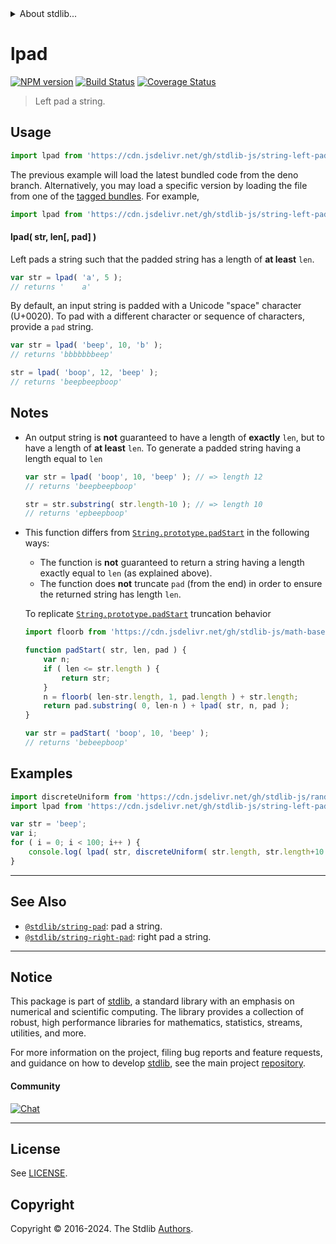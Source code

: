 <!--

@license Apache-2.0

Copyright (c) 2018 The Stdlib Authors.

Licensed under the Apache License, Version 2.0 (the "License");
you may not use this file except in compliance with the License.
You may obtain a copy of the License at

   http://www.apache.org/licenses/LICENSE-2.0

Unless required by applicable law or agreed to in writing, software
distributed under the License is distributed on an "AS IS" BASIS,
WITHOUT WARRANTIES OR CONDITIONS OF ANY KIND, either express or implied.
See the License for the specific language governing permissions and
limitations under the License.

-->


<details>
  <summary>
    About stdlib...
  </summary>
  <p>We believe in a future in which the web is a preferred environment for numerical computation. To help realize this future, we've built stdlib. stdlib is a standard library, with an emphasis on numerical and scientific computation, written in JavaScript (and C) for execution in browsers and in Node.js.</p>
  <p>The library is fully decomposable, being architected in such a way that you can swap out and mix and match APIs and functionality to cater to your exact preferences and use cases.</p>
  <p>When you use stdlib, you can be absolutely certain that you are using the most thorough, rigorous, well-written, studied, documented, tested, measured, and high-quality code out there.</p>
  <p>To join us in bringing numerical computing to the web, get started by checking us out on <a href="https://github.com/stdlib-js/stdlib">GitHub</a>, and please consider <a href="https://opencollective.com/stdlib">financially supporting stdlib</a>. We greatly appreciate your continued support!</p>
</details>

# lpad

[![NPM version][npm-image]][npm-url] [![Build Status][test-image]][test-url] [![Coverage Status][coverage-image]][coverage-url] <!-- [![dependencies][dependencies-image]][dependencies-url] -->

> Left pad a string.



<section class="usage">

## Usage

```javascript
import lpad from 'https://cdn.jsdelivr.net/gh/stdlib-js/string-left-pad@deno/mod.js';
```
The previous example will load the latest bundled code from the deno branch. Alternatively, you may load a specific version by loading the file from one of the [tagged bundles](https://github.com/stdlib-js/string-left-pad/tags). For example,

```javascript
import lpad from 'https://cdn.jsdelivr.net/gh/stdlib-js/string-left-pad@v0.2.0-deno/mod.js';
```

#### lpad( str, len\[, pad] )

Left pads a string such that the padded string has a length of **at least** `len`.

```javascript
var str = lpad( 'a', 5 );
// returns '    a'
```

By default, an input string is padded with a Unicode "space" character (U+0020). To pad with a different character or sequence of characters, provide a `pad` string.

```javascript
var str = lpad( 'beep', 10, 'b' );
// returns 'bbbbbbbeep'

str = lpad( 'boop', 12, 'beep' );
// returns 'beepbeepboop'
```

</section>

<!-- /.usage -->

<section class="notes">

## Notes

-   An output string is **not** guaranteed to have a length of **exactly** `len`, but to have a length of **at least** `len`. To generate a padded string having a length equal to `len`

    ```javascript
    var str = lpad( 'boop', 10, 'beep' ); // => length 12
    // returns 'beepbeepboop'

    str = str.substring( str.length-10 ); // => length 10
    // returns 'epbeepboop'
    ```

-   This function differs from [`String.prototype.padStart`][mdn-string-padstart] in the following ways:

    -   The function is **not** guaranteed to return a string having a length exactly equal to `len` (as explained above).
    -   The function does **not** truncate `pad` (from the end) in order to ensure the returned string has length `len`.

    To replicate [`String.prototype.padStart`][mdn-string-padstart] truncation behavior

    ```javascript
    import floorb from 'https://cdn.jsdelivr.net/gh/stdlib-js/math-base-special-floorb@deno/mod.js';

    function padStart( str, len, pad ) {
        var n;
        if ( len <= str.length ) {
            return str;
        }
        n = floorb( len-str.length, 1, pad.length ) + str.length;
        return pad.substring( 0, len-n ) + lpad( str, n, pad );
    }

    var str = padStart( 'boop', 10, 'beep' );
    // returns 'bebeepboop'
    ```

</section>

<!-- /.notes -->

<section class="examples">

## Examples

<!-- eslint no-undef: "error" -->

```javascript
import discreteUniform from 'https://cdn.jsdelivr.net/gh/stdlib-js/random-base-discrete-uniform@deno/mod.js';
import lpad from 'https://cdn.jsdelivr.net/gh/stdlib-js/string-left-pad@deno/mod.js';

var str = 'beep';
var i;
for ( i = 0; i < 100; i++ ) {
    console.log( lpad( str, discreteUniform( str.length, str.length+10 ), 'b' ) );
}
```

</section>

<!-- /.examples -->



<!-- Section for related `stdlib` packages. Do not manually edit this section, as it is automatically populated. -->

<section class="related">

* * *

## See Also

-   <span class="package-name">[`@stdlib/string-pad`][@stdlib/string/pad]</span><span class="delimiter">: </span><span class="description">pad a string.</span>
-   <span class="package-name">[`@stdlib/string-right-pad`][@stdlib/string/right-pad]</span><span class="delimiter">: </span><span class="description">right pad a string.</span>

</section>

<!-- /.related -->

<!-- Section for all links. Make sure to keep an empty line after the `section` element and another before the `/section` close. -->


<section class="main-repo" >

* * *

## Notice

This package is part of [stdlib][stdlib], a standard library with an emphasis on numerical and scientific computing. The library provides a collection of robust, high performance libraries for mathematics, statistics, streams, utilities, and more.

For more information on the project, filing bug reports and feature requests, and guidance on how to develop [stdlib][stdlib], see the main project [repository][stdlib].

#### Community

[![Chat][chat-image]][chat-url]

---

## License

See [LICENSE][stdlib-license].


## Copyright

Copyright &copy; 2016-2024. The Stdlib [Authors][stdlib-authors].

</section>

<!-- /.stdlib -->

<!-- Section for all links. Make sure to keep an empty line after the `section` element and another before the `/section` close. -->

<section class="links">

[npm-image]: http://img.shields.io/npm/v/@stdlib/string-left-pad.svg
[npm-url]: https://npmjs.org/package/@stdlib/string-left-pad

[test-image]: https://github.com/stdlib-js/string-left-pad/actions/workflows/test.yml/badge.svg?branch=v0.2.0
[test-url]: https://github.com/stdlib-js/string-left-pad/actions/workflows/test.yml?query=branch:v0.2.0

[coverage-image]: https://img.shields.io/codecov/c/github/stdlib-js/string-left-pad/main.svg
[coverage-url]: https://codecov.io/github/stdlib-js/string-left-pad?branch=main

<!--

[dependencies-image]: https://img.shields.io/david/stdlib-js/string-left-pad.svg
[dependencies-url]: https://david-dm.org/stdlib-js/string-left-pad/main

-->

[chat-image]: https://img.shields.io/gitter/room/stdlib-js/stdlib.svg
[chat-url]: https://app.gitter.im/#/room/#stdlib-js_stdlib:gitter.im

[stdlib]: https://github.com/stdlib-js/stdlib

[stdlib-authors]: https://github.com/stdlib-js/stdlib/graphs/contributors

[cli-section]: https://github.com/stdlib-js/string-left-pad#cli
[cli-url]: https://github.com/stdlib-js/string-left-pad/tree/cli
[@stdlib/string-left-pad]: https://github.com/stdlib-js/string-left-pad/tree/main

[umd]: https://github.com/umdjs/umd
[es-module]: https://developer.mozilla.org/en-US/docs/Web/JavaScript/Guide/Modules

[deno-url]: https://github.com/stdlib-js/string-left-pad/tree/deno
[deno-readme]: https://github.com/stdlib-js/string-left-pad/blob/deno/README.md
[umd-url]: https://github.com/stdlib-js/string-left-pad/tree/umd
[umd-readme]: https://github.com/stdlib-js/string-left-pad/blob/umd/README.md
[esm-url]: https://github.com/stdlib-js/string-left-pad/tree/esm
[esm-readme]: https://github.com/stdlib-js/string-left-pad/blob/esm/README.md
[branches-url]: https://github.com/stdlib-js/string-left-pad/blob/main/branches.md

[stdlib-license]: https://raw.githubusercontent.com/stdlib-js/string-left-pad/main/LICENSE

[standard-streams]: https://en.wikipedia.org/wiki/Standard_streams

[mdn-regexp]: https://developer.mozilla.org/en-US/docs/Web/JavaScript/Guide/Regular_Expressions

[mdn-string-padstart]: https://developer.mozilla.org/en-US/docs/Web/JavaScript/Reference/Global_Objects/String/padStart

<!-- <related-links> -->

[@stdlib/string/pad]: https://github.com/stdlib-js/string-pad/tree/deno

[@stdlib/string/right-pad]: https://github.com/stdlib-js/string-right-pad/tree/deno

<!-- </related-links> -->

</section>

<!-- /.links -->
